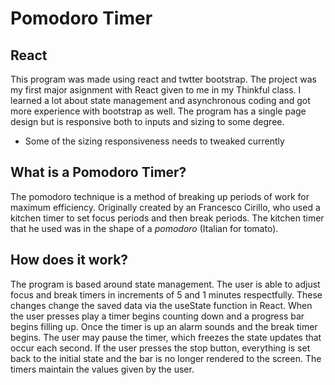 # Pomodoro Timer

## React

This program was made using react and twtter bootstrap.
The project was my first major asignment with React given to me in my Thinkful class.
I learned a lot about state management and asynchronous coding and got more experience with bootstrap as well.
The program has a single page design but is responsive both to inputs and sizing to some degree.  
- Some of the sizing responsiveness needs to tweaked  currently

## What is a Pomodoro Timer?

The pomodoro technique is a method of breaking up periods of work for maximum efficiency.
Originally created by an Francesco Cirillo, who used a kitchen timer to set focus periods and then break periods.
The kitchen timer that he used was in the shape of a *pomodoro* (Italian for tomato).

## How does it work?

The program is based around state management.
The user is able to adjust focus and break timers in increments of 5 and 1 minutes respectfully.
These changes change the saved data via the useState function in React.
When the user presses play a timer begins counting down and a progress bar begins filling up.
Once the timer is up an alarm sounds and the break timer begins.
The user may pause the timer, which freezes the state updates that occur each second.
If the user presses the stop button, everything is set back to the initial state and the bar is no longer rendered to the screen.
The timers maintain the values given by the user.
